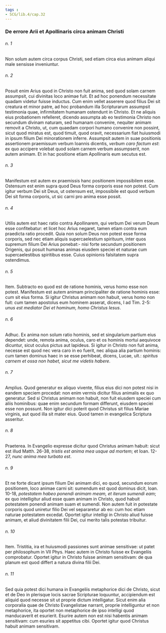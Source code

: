 ```yaml
---
tags : 
- SCG/lib.4/cap.32
---
```


### De errore Arii et Apollinaris circa animam Christi

###### n. 1
Non solum autem circa corpus Christi, sed etiam circa eius animam aliqui male sensisse inveniuntur.

###### n. 2
Posuit enim Arius quod in Christo non fuit anima, sed quod solam carnem assumpsit, cui divinitas loco animae fuit. Et ad hoc ponendum necessitate quadam videtur fuisse inductus. Cum enim vellet asserere quod filius Dei sit creatura et minor patre, ad hoc probandum illa Scripturarum assumpsit testimonia quae, infirmitatem humanam ostendunt in Christo. Et ne aliquis eius probationem refelleret, dicendo assumpta ab eo testimonia Christo non secundum divinam naturam, sed humanam convenire, nequiter animam removit a Christo, ut, cum quaedam corpori humano convenire non possint, sicut quod miratus est, quod timuit, quod oravit, necessarium fiat huiusmodi in ipsum filium Dei minorationem inferre. Assumpsit autem in suae positionis assertionem praemissum verbum Ioannis dicentis, *verbum caro factum est*: ex quo accipere volebat quod solam carnem verbum assumpserit, non autem animam. Et in hac positione etiam Apollinaris eum secutus est.

###### n. 3
Manifestum est autem ex praemissis hanc positionem impossibilem esse. Ostensum est enim supra quod Deus forma corporis esse non potest. Cum igitur verbum Dei sit Deus, ut ostensum est, impossibile est quod verbum Dei sit forma corporis, ut sic carni pro anima esse possit.

###### n. 4
Utilis autem est haec ratio contra Apollinarem, qui verbum Dei verum Deum esse confitebatur: et licet hoc Arius negaret, tamen etiam contra eum praedicta ratio procedit. Quia non solum Deus non potest esse forma corporis, sed nec etiam aliquis supercaelestium spirituum, inter quos supremum filium Dei Arius ponebat:- nisi forte secundum positionem Origenis, qui posuit humanas animas eiusdem speciei et naturae cum supercaelestibus spiritibus esse. Cuius opinionis falsitatem supra ostendimus.

###### n. 5
Item. Subtracto eo quod est de ratione hominis, verus homo esse non potest. Manifestum est autem animam principaliter de ratione hominis esse: cum sit eius forma. Si igitur Christus animam non habuit, verus homo non fuit: cum tamen apostolus eum hominem asserat, dicens, I ad Tim. 2-5: *unus est mediator Dei et hominum, homo Christus Iesus*.

###### n. 6
Adhuc. Ex anima non solum ratio hominis, sed et singularium partium eius dependet: unde, remota anima, oculus, caro et os hominis mortui aequivoce dicuntur, sicut oculus pictus aut lapideus. Si igitur in Christo non fuit anima, necesse est quod nec vera caro in eo fuerit, nec aliqua alia partium hominis: cum tamen dominus haec in se esse perhibeat, dicens, Lucae, ult.: *spiritus carnem et ossa non habet, sicut me videtis habere*.

###### n. 7
Amplius. Quod generatur ex aliquo vivente, filius eius dici non potest nisi in eandem speciem procedat: non enim vermis dicitur filius animalis ex quo generatur. Sed si Christus animam non habuit, non fuit eiusdem speciei cum aliis hominibus: quae enim secundum formam differunt, eiusdem speciei esse non possunt. Non igitur dici poterit quod Christus sit filius Mariae virginis, aut quod illa sit mater eius. Quod tamen in evangelica Scriptura asseritur.

###### n. 8
Praeterea. In Evangelio expresse dicitur quod Christus animam habuit: sicut est illud Matth. 26-38, *tristis est anima mea usque ad mortem*; et Ioan. 12-27, *nunc anima mea turbata est*.

###### n. 9
Et ne forte dicant ipsum filium Dei animam dici, eo quod, secundum eorum positionem, loco animae carni sit: sumendum est quod dominus dicit, Ioan. 10-18, *potestatem habeo ponendi animam meam, et iterum sumendi eam*; ex quo intelligitur aliud esse quam animam in Christo, quod habuit potestatem ponendi animam suam et sumendi. Non autem fuit in potestate corporis quod uniretur filio Dei vel separaretur ab eo: cum hoc etiam naturae potestatem excedat. Oportet igitur intelligi in Christo aliud fuisse animam, et aliud divinitatem filii Dei, cui merito talis potestas tribuitur.

###### n. 10
Item. Tristitia, ira et huiusmodi passiones sunt animae sensitivae: ut patet per philosophum in VII Phys. Haec autem in Christo fuisse ex Evangeliis comprobatur. Oportet igitur in Christo fuisse animam sensitivam: de qua planum est quod differt a natura divina filii Dei.

###### n. 11
Sed quia potest dici humana in Evangeliis metaphorice dici de Christo, sicut et de Deo in plerisque locis sacrae Scripturae loquuntur, accipiendum est aliquid quod necesse sit ut proprie dictum intelligatur. Sicut enim alia corporalia quae de Christo Evangelistae narrant, proprie intelliguntur et non metaphorice, ita oportet non metaphorice de ipso intelligi quod manducaverit et esurierit. Esurire autem non est nisi habentis animam sensitivam: cum esuries sit appetitus cibi. Oportet igitur quod Christus habuit animam sensitivam.

